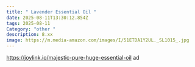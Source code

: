 ```yaml
---
title: " Lavender Essential Oil "
date: 2025-08-11T13:30:12.854Z
tags: 2025-08-11
Category: "other "
description: 8.xx
image: https://m.media-amazon.com/images/I/51ETDA1Y2UL._SL1015_.jpg
---
```

https://joylink.io/majestic-pure-huge-essential-oil ad